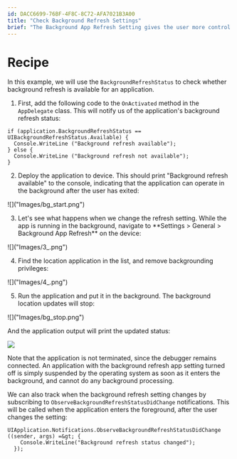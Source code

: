 ```yaml
---
id: DACC6699-76BF-4F8C-8C72-AFA7021B3A00
title: "Check Background Refresh Settings"
brief: "The Background App Refresh Setting gives the user more control over what our application can do in the background. Let's see how changing this setting affects the backgrounded behavior of our location app."
---
```


# Recipe

In this example, we will use the `BackgroundRefreshStatus` to check whether background refresh is available for an application.

1. First, add the following code to the `OnActivated` method in the `AppDelegate` class. This will notify us of the application's background refresh status:

```
if (application.BackgroundRefreshStatus == UIBackgroundRefreshStatus.Available) {
  Console.WriteLine ("Background refresh available");
} else {
  Console.WriteLine ("Background refresh not available");
}
```

<ol start="2">
  <li>Deploy the application to device. This should print "Background refresh available" to the console, indicating that the application can operate in the background after the user has exited:</li>
</ol>
![]("Images/bg_start.png")
<ol start="3">
  <li>Let's see what happens when we change the refresh setting. While the app is running in the background, navigate to **Settings > General > Background App Refresh** on the device:</li>
</ol>
![]("Images/3_.png")
<ol start="4">
  <li>Find the location application in the list, and remove backgrounding privileges:</li>
</ol>
![]("Images/4_.png")
<ol start="5">
  <li>Run the application and put it in the background. The background location updates will stop:</li>
</ol>
![]("Images/bg_stop.png")

And the application output will print the updated status:</p>
![]("Images/bg_stop2.png")

Note that the application is not terminated, since the debugger remains connected. An application with the background refresh app setting turned off is simply suspended by the operating system as soon as it enters the background, and cannot do any background processing.

We can also track when the background refresh setting changes by subscribing to `ObserveBackgroundRefreshStatusDidChange` notifications. This will be called when the application enters the foreground, after the user changes the setting:

```
UIApplication.Notifications.ObserveBackgroundRefreshStatusDidChange ((sender, args) =&gt; {
    Console.WriteLine("Background refresh status changed");
  });
```


